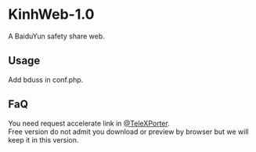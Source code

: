# KinhWeb-1.0
A BaiduYun safety share web.

## Usage  
Add bduss in conf.php.

## FaQ
You need request accelerate link in [@TeleXPorter](https://t.me/tg_tx).  
Free version do not admit you download or preview by browser but we will keep it in this version.
